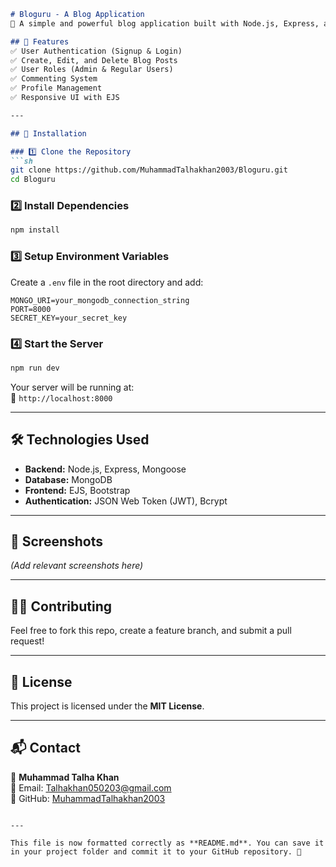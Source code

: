 ```md
# Bloguru - A Blog Application  
📖 A simple and powerful blog application built with Node.js, Express, and MongoDB.

## 📌 Features  
✅ User Authentication (Signup & Login)  
✅ Create, Edit, and Delete Blog Posts  
✅ User Roles (Admin & Regular Users)  
✅ Commenting System  
✅ Profile Management  
✅ Responsive UI with EJS  

---

## 🚀 Installation  

### 1️⃣ Clone the Repository  
```sh
git clone https://github.com/MuhammadTalhakhan2003/Bloguru.git
cd Bloguru
```

### 2️⃣ Install Dependencies  
```sh
npm install
```

### 3️⃣ Setup Environment Variables  
Create a `.env` file in the root directory and add:  
```env
MONGO_URI=your_mongodb_connection_string
PORT=8000
SECRET_KEY=your_secret_key
```

### 4️⃣ Start the Server  
```sh
npm run dev
```
Your server will be running at:  
🔗 `http://localhost:8000`

---

## 🛠 Technologies Used  
- **Backend:** Node.js, Express, Mongoose  
- **Database:** MongoDB  
- **Frontend:** EJS, Bootstrap  
- **Authentication:** JSON Web Token (JWT), Bcrypt  

---

## 📸 Screenshots  
*(Add relevant screenshots here)*  

---

## 👨‍💻 Contributing  
Feel free to fork this repo, create a feature branch, and submit a pull request!  

---

## 📜 License  
This project is licensed under the **MIT License**.  

---

## 📬 Contact  
👤 **Muhammad Talha Khan**  
📧 Email: [Talhakhan050203@gmail.com](mailto:Talhakhan050203@gmail.com)  
🔗 GitHub: [MuhammadTalhakhan2003](https://github.com/MuhammadTalhakhan2003)  
```

---

This file is now formatted correctly as **README.md**. You can save it in your project folder and commit it to your GitHub repository. 🚀
